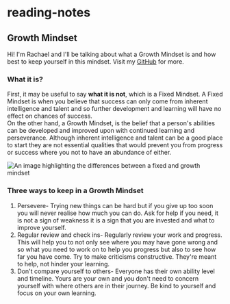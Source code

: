 # reading-notes

## Growth Mindset  

Hi! I'm Rachael and I'll be talking about what a Growth Mindset is and how best to keep yourself in this mindset.  Visit my [GitHub](https://github.com/RachaelH25?tab=repositories) for more.  

### What it is?  

First, it may be useful to say **what it is not**, which is a Fixed Mindset. A Fixed Mindset is when you believe that success can only come from inherent intelligence and talent and so further development and learning will have no effect on chances of success.  
On the other hand, a Growth Mindset, is the belief that a person's abilities can be developed and improved upon with continued learning and perseverance. Although inherent intelligence and talent can be a good place to start they are not essential qualities that would prevent you from progress or success where you not to have an abundance of either.  

![An image highlighting the differences between a fixed and growth mindset](https://atlassianblog.wpengine.com/wp-content/uploads/NewGrowthMindset2-800x1000.png)  

### Three ways to keep in a Growth Mindset  

1. Persevere- Trying new things can be hard but if you give up too soon you will never realise how much you can do. Ask for help if you need, it is not a sign of weakness it is a sign that you are invested and what to improve yourself.
2. Regular review and check ins- Regularly review your work and progress. This will help you to not only see where you may have gone wrong and so what you need to work on to help you progress but also to see how far you have come. Try to make criticisms constructive. They're meant to help, not hinder your learning.
3. Don't compare yourself to others- Everyone has their own ability level and timeline. Yours are your own and you don't need to concern yourself with where others are in their journey. Be kind to yourself and focus on your own learning.
  
